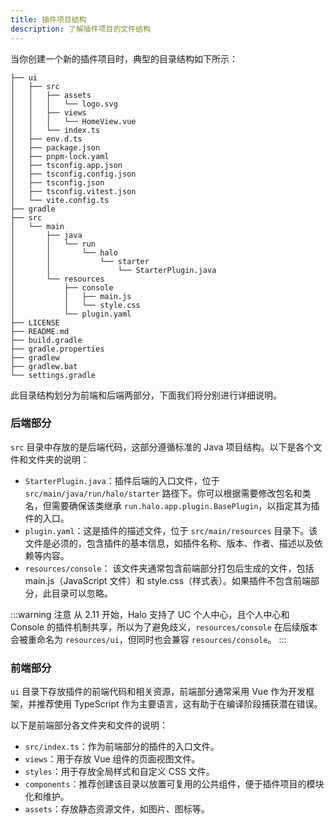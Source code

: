 ```yaml
---
title: 插件项目结构
description: 了解插件项目的文件结构
---
```


当你创建一个新的插件项目时，典型的目录结构如下所示：

```text
├── ui
│   ├── src
│   │   ├── assets
│   │   │   └── logo.svg
│   │   ├── views
│   │   │   └── HomeView.vue
│   │   └── index.ts
│   ├── env.d.ts
│   ├── package.json
│   ├── pnpm-lock.yaml
│   ├── tsconfig.app.json
│   ├── tsconfig.config.json
│   ├── tsconfig.json
│   ├── tsconfig.vitest.json
│   └── vite.config.ts
├── gradle
├── src
│   └── main
│       ├── java
│       │   └── run
│       │       └── halo
│       │           └── starter
│       │               └── StarterPlugin.java
│       └── resources
│           ├── console
│           │   ├── main.js
│           │   └── style.css
│           └── plugin.yaml
├── LICENSE
├── README.md
├── build.gradle
├── gradle.properties
├── gradlew
├── gradlew.bat
└── settings.gradle
```

此目录结构划分为前端和后端两部分，下面我们将分别进行详细说明。

### 后端部分

`src` 目录中存放的是后端代码，这部分遵循标准的 Java 项目结构。以下是各个文件和文件夹的说明：

- `StarterPlugin.java`：插件后端的入口文件，位于 `src/main/java/run/halo/starter` 路径下。你可以根据需要修改包名和类名，但需要确保该类继承 `run.halo.app.plugin.BasePlugin`，以指定其为插件的入口。
- `plugin.yaml`：这是插件的描述文件，位于 `src/main/resources` 目录下。该文件是必须的，包含插件的基本信息，如插件名称、版本、作者、描述以及依赖等内容。
- `resources/console`： 该文件夹通常包含前端部分打包后生成的文件，包括 main.js（JavaScript 文件）和 style.css（样式表）。如果插件不包含前端部分，此目录可以忽略。

:::warning 注意
从 2.11 开始，Halo 支持了 UC 个人中心，且个人中心和 Console 的插件机制共享，所以为了避免歧义，`resources/console` 在后续版本会被重命名为 `resources/ui`，但同时也会兼容 `resources/console`。
:::

### 前端部分

`ui` 目录下存放插件的前端代码和相关资源，前端部分通常采用 Vue 作为开发框架，并推荐使用 TypeScript 作为主要语言，这有助于在编译阶段捕获潜在错误。

以下是前端部分各文件夹和文件的说明：

- `src/index.ts`：作为前端部分的插件的入口文件。
- `views`：用于存放 Vue 组件的页面视图文件。
- `styles`：用于存放全局样式和自定义 CSS 文件。
- `components`：推荐创建该目录以放置可复用的公共组件，便于插件项目的模块化和维护。
- `assets`：存放静态资源文件，如图片、图标等。
